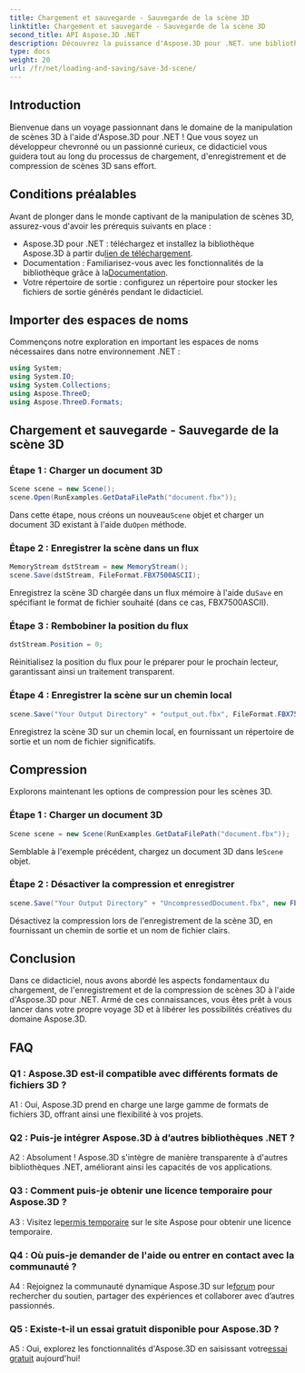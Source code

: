 ```yaml
---
title: Chargement et sauvegarde - Sauvegarde de la scène 3D
linktitle: Chargement et sauvegarde - Sauvegarde de la scène 3D
second_title: API Aspose.3D .NET
description: Découvrez la puissance d'Aspose.3D pour .NET. une bibliothèque polyvalente pour une manipulation transparente des scènes 3D. Chargez, enregistrez et compressez sans effort.
type: docs
weight: 20
url: /fr/net/loading-and-saving/save-3d-scene/
---
```

## Introduction

Bienvenue dans un voyage passionnant dans le domaine de la manipulation de scènes 3D à l'aide d'Aspose.3D pour .NET ! Que vous soyez un développeur chevronné ou un passionné curieux, ce didacticiel vous guidera tout au long du processus de chargement, d'enregistrement et de compression de scènes 3D sans effort.

## Conditions préalables

Avant de plonger dans le monde captivant de la manipulation de scènes 3D, assurez-vous d'avoir les prérequis suivants en place :

-  Aspose.3D pour .NET : téléchargez et installez la bibliothèque Aspose.3D à partir du[lien de téléchargement](https://releases.aspose.com/3d/net/).
-  Documentation : Familiarisez-vous avec les fonctionnalités de la bibliothèque grâce à la[Documentation](https://reference.aspose.com/3d/net/).
- Votre répertoire de sortie : configurez un répertoire pour stocker les fichiers de sortie générés pendant le didacticiel.

## Importer des espaces de noms

Commençons notre exploration en important les espaces de noms nécessaires dans notre environnement .NET :

```csharp
using System;
using System.IO;
using System.Collections;
using Aspose.ThreeD;
using Aspose.ThreeD.Formats;
```

## Chargement et sauvegarde - Sauvegarde de la scène 3D

### Étape 1 : Charger un document 3D

```csharp
Scene scene = new Scene();
scene.Open(RunExamples.GetDataFilePath("document.fbx"));
```

 Dans cette étape, nous créons un nouveau`Scene` objet et charger un document 3D existant à l'aide du`Open` méthode.

### Étape 2 : Enregistrer la scène dans un flux

```csharp
MemoryStream dstStream = new MemoryStream();
scene.Save(dstStream, FileFormat.FBX7500ASCII);
```

Enregistrez la scène 3D chargée dans un flux mémoire à l'aide du`Save` en spécifiant le format de fichier souhaité (dans ce cas, FBX7500ASCII).

### Étape 3 : Rembobiner la position du flux

```csharp
dstStream.Position = 0;
```

Réinitialisez la position du flux pour le préparer pour le prochain lecteur, garantissant ainsi un traitement transparent.

### Étape 4 : Enregistrer la scène sur un chemin local

```csharp
scene.Save("Your Output Directory" + "output_out.fbx", FileFormat.FBX7500ASCII);
```

Enregistrez la scène 3D sur un chemin local, en fournissant un répertoire de sortie et un nom de fichier significatifs.

## Compression

Explorons maintenant les options de compression pour les scènes 3D.

### Étape 1 : Charger un document 3D

```csharp
Scene scene = new Scene(RunExamples.GetDataFilePath("document.fbx"));
```

 Semblable à l'exemple précédent, chargez un document 3D dans le`Scene` objet.

### Étape 2 : Désactiver la compression et enregistrer

```csharp
scene.Save("Your Output Directory" + "UncompressedDocument.fbx", new FbxSaveOptions(FileFormat.FBX7500ASCII) { EnableCompression = false });
```

Désactivez la compression lors de l'enregistrement de la scène 3D, en fournissant un chemin de sortie et un nom de fichier clairs.

## Conclusion

Dans ce didacticiel, nous avons abordé les aspects fondamentaux du chargement, de l'enregistrement et de la compression de scènes 3D à l'aide d'Aspose.3D pour .NET. Armé de ces connaissances, vous êtes prêt à vous lancer dans votre propre voyage 3D et à libérer les possibilités créatives du domaine Aspose.3D.

## FAQ

### Q1 : Aspose.3D est-il compatible avec différents formats de fichiers 3D ?

A1 : Oui, Aspose.3D prend en charge une large gamme de formats de fichiers 3D, offrant ainsi une flexibilité à vos projets.

### Q2 : Puis-je intégrer Aspose.3D à d’autres bibliothèques .NET ?

A2 : Absolument ! Aspose.3D s'intègre de manière transparente à d'autres bibliothèques .NET, améliorant ainsi les capacités de vos applications.

### Q3 : Comment puis-je obtenir une licence temporaire pour Aspose.3D ?

 A3 : Visitez le[permis temporaire](https://purchase.aspose.com/temporary-license/) sur le site Aspose pour obtenir une licence temporaire.

### Q4 : Où puis-je demander de l'aide ou entrer en contact avec la communauté ?

 A4 : Rejoignez la communauté dynamique Aspose.3D sur le[forum](https://forum.aspose.com/c/3d/18) pour rechercher du soutien, partager des expériences et collaborer avec d’autres passionnés.

### Q5 : Existe-t-il un essai gratuit disponible pour Aspose.3D ?

 A5 : Oui, explorez les fonctionnalités d'Aspose.3D en saisissant votre[essai gratuit](https://releases.aspose.com/) aujourd'hui!